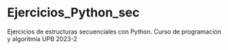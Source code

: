 # Ejercicios_Python_sec
Ejercicios de estructuras secuenciales con Python. Curso de programación y algoritmia UPB 2023-2
